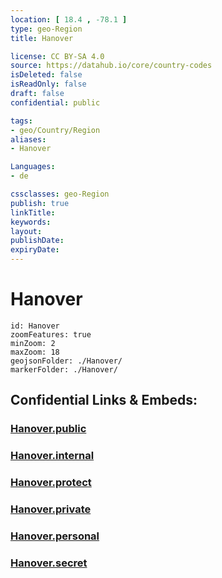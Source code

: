 ```yaml
---
location: [ 18.4 , -78.1 ] 
type: geo-Region
title: Hanover

license: CC BY-SA 4.0
source: https://datahub.io/core/country-codes
isDeleted: false
isReadOnly: false
draft: false
confidential: public

tags:
- geo/Country/Region
aliases:
- Hanover

Languages:
- de

cssclasses: geo-Region
publish: true
linkTitle: 
keywords: 
layout: 
publishDate: 
expiryDate: 
---
```


# Hanover

```leaflet
id: Hanover
zoomFeatures: true 
minZoom: 2 
maxZoom: 18
geojsonFolder: ./Hanover/
markerFolder: ./Hanover/
```


## Confidential Links & Embeds: 

### [Hanover.public](/_public/\Earth\Continent\America~Caribbean\Jamaica\Parishes~JamaicaHanover.public.md) 

### [Hanover.internal](/_internal/\Earth\Continent\America~Caribbean\Jamaica\Parishes~JamaicaHanover.internal.md) 

### [Hanover.protect](/_protect/\Earth\Continent\America~Caribbean\Jamaica\Parishes~JamaicaHanover.protect.md) 

### [Hanover.private](/_private/\Earth\Continent\America~Caribbean\Jamaica\Parishes~JamaicaHanover.private.md) 

### [Hanover.personal](/_personal/\Earth\Continent\America~Caribbean\Jamaica\Parishes~JamaicaHanover.personal.md) 

### [Hanover.secret](/_secret/\Earth\Continent\America~Caribbean\Jamaica\Parishes~JamaicaHanover.secret.md)

